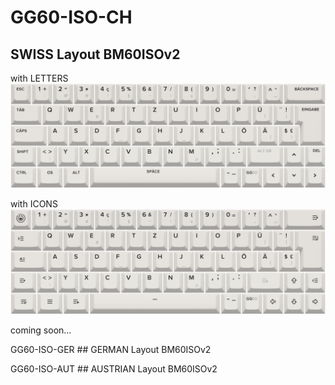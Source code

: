 # GG60-ISO-CH
## SWISS Layout BM60ISOv2

with LETTERS
![LAYOUT](/gg60_iso_ch.png)


with ICONS
![LAYOUT](/gg60_iso_ch_lab_series.png)




coming soon...

GG60-ISO-GER ## GERMAN Layout BM60ISOv2

GG60-ISO-AUT ## AUSTRIAN Layout BM60ISOv2
